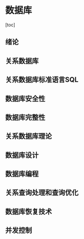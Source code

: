 # 数据库

[toc]

## 绪论

## 关系数据库

## 关系数据库标准语言SQL

## 数据库安全性

## 数据库完整性

## 关系数据库理论

## 数据库设计

## 数据库编程

## 关系查询处理和查询优化

## 数据库恢复技术

## 并发控制
